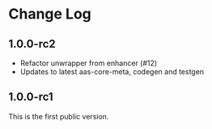 # Change Log

## 1.0.0-rc2

* Refactor unwrapper from enhancer (#12)
* Updates to latest aas-core-meta, codegen and testgen

## 1.0.0-rc1

This is the first public version.
